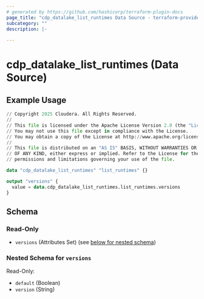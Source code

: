 ```yaml
---
# generated by https://github.com/hashicorp/terraform-plugin-docs
page_title: "cdp_datalake_list_runtimes Data Source - terraform-provider-cdp"
subcategory: ""
description: |-
  
---
```


# cdp_datalake_list_runtimes (Data Source)



## Example Usage

```terraform
// Copyright 2025 Cloudera. All Rights Reserved.
//
// This file is licensed under the Apache License Version 2.0 (the "License").
// You may not use this file except in compliance with the License.
// You may obtain a copy of the License at http://www.apache.org/licenses/LICENSE-2.0.
//
// This file is distributed on an "AS IS" BASIS, WITHOUT WARRANTIES OR CONDITIONS
// OF ANY KIND, either express or implied. Refer to the License for the specific
// permissions and limitations governing your use of the file.

data "cdp_datalake_list_runtimes" "list_runtimes" {}

output "versions" {
  value = data.cdp_datalake_list_runtimes.list_runtimes.versions
}
```

<!-- schema generated by tfplugindocs -->
## Schema

### Read-Only

- `versions` (Attributes Set) (see [below for nested schema](#nestedatt--versions))

<a id="nestedatt--versions"></a>
### Nested Schema for `versions`

Read-Only:

- `default` (Boolean)
- `version` (String)


